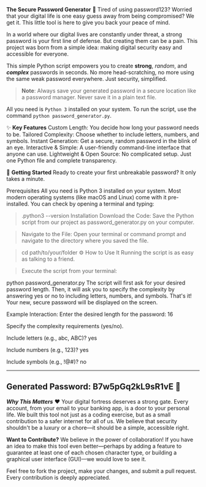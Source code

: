 **The Secure Password Generator** 🔐
Tired of using password123? Worried that your digital life is one easy guess away from being compromised? We get it. This little tool is here to give you back your peace of mind.

In a world where our digital lives are constantly under threat, a strong password is your first line of defense. But creating them can be a pain. This project was born from a simple idea: making digital security easy and accessible for everyone.

This simple Python script empowers you to create **strong**, _random_, and ***complex*** passwords in seconds. No more head-scratching, no more using the same weak password everywhere. Just security, simplified.

> **Note**: Always save your generated password in a secure location like a password manager. Never save it in a plain text file.

All you need is `Python 3` installed on your system. To run the script, use the command `python password_generator.py`.

✨ **Key Features**
Custom Length: You decide how long your password needs to be.
Tailored Complexity: Choose whether to include letters, numbers, and symbols.
Instant Generation: Get a secure, random password in the blink of an eye.
Interactive & Simple: A user-friendly command-line interface that anyone can use.
Lightweight & Open Source: No complicated setup. Just one Python file and complete transparency.

🚀 **Getting Started**
Ready to create your first unbreakable password? It only takes a minute.

Prerequisites
All you need is Python 3 installed on your system. Most modern operating systems (like macOS and Linux) come with it pre-installed. You can check by opening a terminal and typing:


>.python3 --version
>Installation
>Download the Code:
>Save the Python script from our project as password_generator.py on your computer.

>Navigate to the File:
>Open your terminal or command prompt and navigate to the directory where you saved the file.


>cd path/to/your/folder
>⚙️ How to Use It
>Running the script is as easy as talking to a friend.

>Execute the script from your terminal:


python password_generator.py
The script will first ask for your desired password length.
Then, it will ask you to specify the complexity by answering yes or no to including letters, numbers, and symbols.
That's it! Your new, secure password will be displayed on the screen.

Example Interaction:
Enter the desired length for the password: 16


Specify the complexity requirements (yes/no).


Include letters (e.g., abc, ABC)? yes


Include numbers (e.g., 123)? yes


Include symbols (e.g., !@#)? no

---------------------------------
Generated Password: B7w5pGq2kL9sR1vE 🔐
---------------------------------
***Why This Matters*** ❤️
Your digital fortress deserves a strong gate. Every account, from your email to your banking app, is a door to your personal life. We built this tool not just as a coding exercise, but as a small contribution to a safer internet for all of us. We believe that security shouldn't be a luxury or a chore—it should be a simple, accessible right.

**Want to Contribute?**
We believe in the power of collaboration! If you have an idea to make this tool even better—perhaps by adding a feature to guarantee at least one of each chosen character type, or building a graphical user interface (GUI)—we would love to see it.

Feel free to fork the project, make your changes, and submit a pull request. Every contribution is deeply appreciated.

